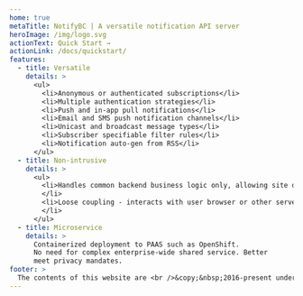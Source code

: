 ```yaml
---
home: true
metaTitle: NotifyBC | A versatile notification API server
heroImage: /img/logo.svg
actionText: Quick Start →
actionLink: /docs/quickstart/
features:
  - title: Versatile
    details: >
      <ul>
        <li>Anonymous or authenticated subscriptions</li>
        <li>Multiple authentication strategies</li>
        <li>Push and in-app pull notifications</li>
        <li>Email and SMS push notification channels</li>
        <li>Unicast and broadcast message types</li>
        <li>Subscriber specifiable filter rules</li>
        <li>Notification auto-gen from RSS</li>
      </ul>
  - title: Non-intrusive
    details: >
      <ul>
        <li>Handles common backend business logic only, allowing site developer implement frontend UI using widgets native to the site.
        </li>
        <li>Loose coupling - interacts with user browser or other server components through RESTful API.
        </li>
      </ul>
  - title: Microservice
    details: >
      Containerized deployment to PAAS such as OpenShift.
      No need for complex enterprise-wide shared service. Better
      meet privacy mandates.
footer: >
  The contents of this website are <br />&copy;&nbsp;2016-present under the terms of the <a href="https://github.com/bcgov/NotifyBC/blob/main/LICENSE">Apache&nbsp;License, Version 2.0</a>.
---
```

